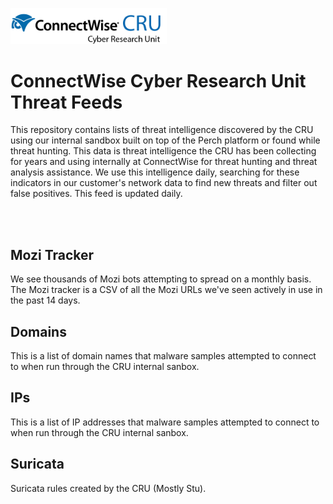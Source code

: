 
<p><img src="https://github.com/ConnectWise-Software/ConnectWise-CRU/blob/main/images/CRU-main-tagline.png" width="250">
</p>
<h1> ConnectWise Cyber Research Unit Threat Feeds</h1>
<p>This repository contains lists of threat intelligence discovered by the CRU using our internal sandbox built on top of the Perch platform or found while threat hunting. This data is threat intelligence the CRU has been collecting for years and using internally at ConnectWise for threat hunting and threat analysis assistance. We use this intelligence daily, searching for these indicators in our customer's network data to find new threats and filter out false positives.  This feed is updated daily.</p>
<br />
<br />
<h2>Mozi Tracker</h2>
<p>We see thousands of Mozi bots attempting to spread on a monthly basis.  The Mozi tracker is a CSV of all the Mozi URLs we've seen actively in use in the past 14 days.</p>
<h2>Domains</h2>
<p>This is a list of domain names that malware samples attempted to connect to when run through the CRU internal sanbox.</p>
<h2>IPs</h2>
<p>This is a list of IP addresses that malware samples attempted to connect to when run through the CRU internal sanbox.</p>
<h2>Suricata</h2>
<p>Suricata rules created by the CRU (Mostly Stu).</p>
